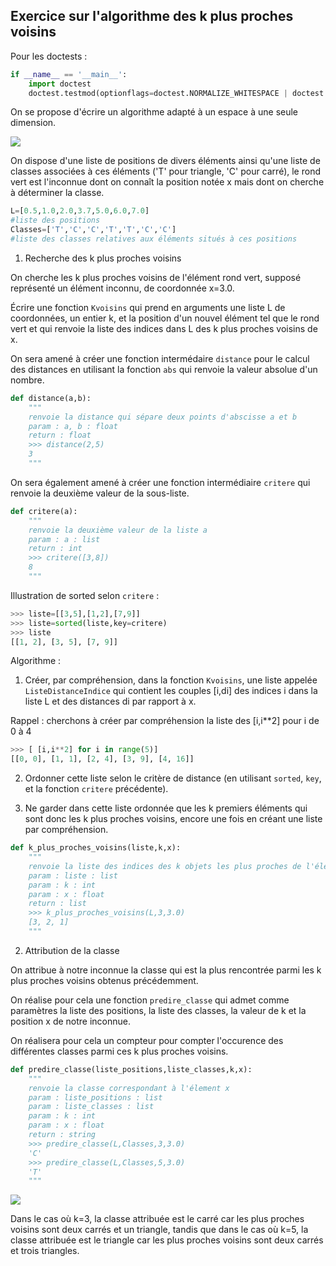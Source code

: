 ## Exercice sur l'algorithme des k plus proches voisins

Pour les doctests :

```python
if __name__ == '__main__':
    import doctest
    doctest.testmod(optionflags=doctest.NORMALIZE_WHITESPACE | doctest.ELLIPSIS, verbose=True)
```

On se propose d'écrire un algorithme adapté à un espace à une seule dimension.

<img src="assets/plus_proche_voisins.png">

On dispose d'une liste de positions de divers éléments ainsi qu'une liste de classes associées à ces éléments ('T' pour triangle, 'C' pour carré), le rond vert est l'inconnue dont on connaît la position notée x mais dont on cherche à déterminer la classe.

```python
L=[0.5,1.0,2.0,3.7,5.0,6.0,7.0]
#liste des positions
Classes=['T','C','C','T','T','C','C']
#liste des classes relatives aux éléments situés à ces positions
```

1. Recherche des k plus proches voisins

On cherche les k plus proches voisins de l'élément rond vert, supposé représenté un élément inconnu, de coordonnée x=3.0.

Écrire une fonction `Kvoisins` qui prend en arguments une liste L de coordonnées, un entier k, et la position d'un nouvel élément tel que le rond vert et qui renvoie la liste des indices dans L des k plus proches voisins de x.

On sera amené à créer une fonction intermédaire `distance` pour le calcul des distances en utilisant la fonction `abs` qui renvoie la valeur absolue d'un nombre.

```python
def distance(a,b):
    """
    renvoie la distance qui sépare deux points d'abscisse a et b
    param : a, b : float
    return : float
    >>> distance(2,5)
    3
    """
```

On sera également amené à créer une fonction intermédiaire `critere` qui renvoie la deuxième valeur de la sous-liste.

```python
def critere(a):
    """
    renvoie la deuxième valeur de la liste a
    param : a : list
    return : int
    >>> critere([3,8])
    8
    """
```

Illustration de sorted selon `critere` :

```python 
>>> liste=[[3,5],[1,2],[7,9]]
>>> liste=sorted(liste,key=critere)
>>> liste
[[1, 2], [3, 5], [7, 9]]
```

Algorithme : 

1) Créer, par compréhension, dans la fonction `Kvoisins`, une liste appelée `ListeDistanceIndice` qui contient les couples [i,di] des indices i dans la liste L et des distances di par rapport à x.

Rappel : cherchons à créer par compréhension la liste des [i,i**2] pour i de 0 à 4
```python 
>>> [ [i,i**2] for i in range(5)]
[[0, 0], [1, 1], [2, 4], [3, 9], [4, 16]]
```

2) Ordonner cette liste selon le critère de distance (en utilisant `sorted`, `key`, et la fonction `critere` précédente).

3) Ne garder dans cette liste ordonnée que les k premiers éléments qui sont donc les k plus proches voisins, encore une fois en créant une liste par compréhension.


```python
def k_plus_proches_voisins(liste,k,x):
    """
    renvoie la liste des indices des k objets les plus proches de l'élément d'abscisse x
    param : liste : list
    param : k : int
    param : x : float
    return : list
    >>> k_plus_proches_voisins(L,3,3.0)
    [3, 2, 1]
    """
```

2. Attribution de la classe

On attribue à notre inconnue la classe qui est la plus rencontrée parmi les k plus proches voisins obtenus précédemment.

On réalise pour cela une fonction `predire_classe` qui admet comme paramètres la liste des positions, la liste des classes, la valeur de k et la position x de notre inconnue.

On réalisera pour cela un compteur pour compter l'occurence des différentes classes parmi ces k plus proches voisins.

```python
def predire_classe(liste_positions,liste_classes,k,x):
    """
    renvoie la classe correspondant à l'élement x
    param : liste_positions : list
    param : liste_classes : list
    param : k : int
    param : x : float
    return : string
    >>> predire_classe(L,Classes,3,3.0)
    'C'
    >>> predire_classe(L,Classes,5,3.0)
    'T'    
    """
```

<img src="assets/plus_proche_voisins_classe.png">

Dans le cas où k=3, la classe attribuée est le carré car les plus proches voisins sont deux carrés et un triangle,  tandis que dans le cas où k=5, la classe attribuée est le triangle car les plus proches voisins sont deux carrés et trois triangles.




